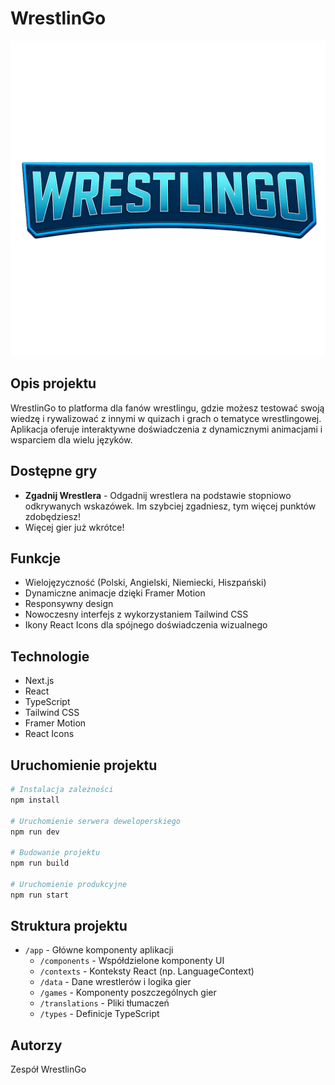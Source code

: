 # WrestlinGo

![WrestlinGo Logo](/public/logo.png)

## Opis projektu

WrestlinGo to platforma dla fanów wrestlingu, gdzie możesz testować swoją wiedzę i rywalizować z innymi w quizach i grach o tematyce wrestlingowej. Aplikacja oferuje interaktywne doświadczenia z dynamicznymi animacjami i wsparciem dla wielu języków.

## Dostępne gry

- **Zgadnij Wrestlera** - Odgadnij wrestlera na podstawie stopniowo odkrywanych wskazówek. Im szybciej zgadniesz, tym więcej punktów zdobędziesz!
- Więcej gier już wkrótce!

## Funkcje

- Wielojęzyczność (Polski, Angielski, Niemiecki, Hiszpański)
- Dynamiczne animacje dzięki Framer Motion
- Responsywny design
- Nowoczesny interfejs z wykorzystaniem Tailwind CSS
- Ikony React Icons dla spójnego doświadczenia wizualnego

## Technologie

- Next.js
- React
- TypeScript
- Tailwind CSS
- Framer Motion
- React Icons

## Uruchomienie projektu

```bash
# Instalacja zależności
npm install

# Uruchomienie serwera deweloperskiego
npm run dev

# Budowanie projektu
npm run build

# Uruchomienie produkcyjne
npm run start
```

## Struktura projektu

- `/app` - Główne komponenty aplikacji
  - `/components` - Współdzielone komponenty UI
  - `/contexts` - Konteksty React (np. LanguageContext)
  - `/data` - Dane wrestlerów i logika gier
  - `/games` - Komponenty poszczególnych gier
  - `/translations` - Pliki tłumaczeń
  - `/types` - Definicje TypeScript

## Autorzy

Zespół WrestlinGo
